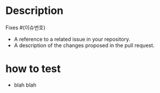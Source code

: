 # Description
<!-- 이슈 번호를 적어주세요.
  - 설명이 추가로 필요한 경우
  - 이런 형태로 작성해주세요.
 -->

Fixes #(이슈번호)

- A reference to a related issue in your repository.
- A description of the changes proposed in the pull request.

# how to test

- blah blah
